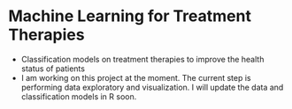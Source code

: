 # Machine Learning for Treatment Therapies

- Classification models on treatment therapies to improve the health status of patients
- I am working on this project at the moment. The current step is performing data exploratory and visualization. I will update the data and classification models in R soon.
